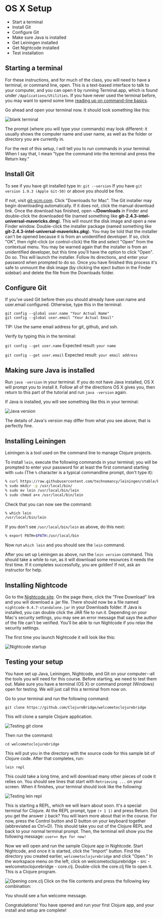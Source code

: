OS X Setup
==========

* Start a terminal
* Install Git
* Configure Git
* Make sure Java is installed
* Get Leiningen installed
* Get Nightcode installed
* Test installation

## Starting a terminal

For these instructions, and for much of the class, you will need to have a terminal, or command line, open. This is a text-based interface to talk to your computer, and you can open it by running Terminal.app, which is found under `/Applications/Utilities`. If you have never used the terminal before, you may want to spend some time [reading up on command-line basics](http://blog.teamtreehouse.com/command-line-basics).

Go ahead and open your terminal now. It should look something like this:

![blank terminal](img/os_x/blank_terminal.png)

The prompt (where you will type your commands) may look different: it usually shows the computer name and user name, as well as the folder or directory you are currently in.

For the rest of this setup, I will tell you to run commands in your terminal. When I say that, I mean "type the command into the terminal and press the Return key."

## Install Git

To see if you have git installed type in: `git --version` If you have `git version 1.9.3 (Apple Git-50)` or above you should be fine.

If not, visit [git-scm.com](http://git-scm.com/). Click "Downloads for Mac". The Git installer may begin downloading automatically. If it does not, click the manual download link. Once the download has finished, open __~/Downloads__ in Finder and double-click the downloaded file (named something like __git-2.4.3-intel-universal-mavericks.dmg__). This will mount the disk image and open a new Finder window. Double-click the installer package (named something like __git-2.4.3-intel-universal-mavericks.pkg__). You may be told that the installer can't be opened because it is from an unidentified developer. If so, click "OK", then right-click (or control-click) the file and select "Open" from the contextual menu. You may be warned again that the installer is from an unidentified developer, but this time you'll have the option to click "Open". Do so. This will launch the installer. Follow its directions, and enter your password when prompted to do so. Once you have finished this process it's safe to unmount the disk image (by clicking the eject button in the Finder sidebar) and delete the file from the Downloads folder.

## Configure Git

If you've used Git before then you should already have user.name and user.email configured.
Otherwise, type this in the terminal:

```
git config --global user.name "Your Actual Name"
git config --global user.email "Your Actual Email"
```
TIP: Use the same email address for git, github, and ssh.

Verify by typing this in the terminal:

`git config --get user.name`
Expected result:
`your name`

`git config --get user.email`
Expected result:
`your email address`

## Making sure Java is installed

Run `java -version` in your terminal. If you do not have Java installed, OS X will prompt you to install it. Follow all of the directions OS X gives you, then return to this part of the tutorial and run `java -version` again.

If Java is installed, you will see something like this in your terminal:

![Java version](img/os_x/java_version.png)

The details of Java's version may differ from what you see above; that is perfectly fine.

## Installing Leiningen

Leiningen is a tool used on the command line to manage Clojure projects.

To install `lein`, execute the following commands in your terminal; you will be prompted to enter your password for at least the first command starting with `sudo` (The `%` character is a typical commandline prompt, don't type it):

```bash
% curl https://raw.githubusercontent.com/technomancy/leiningen/stable/bin/lein > lein
% sudo mkdir -p /usr/local/bin/
% sudo mv lein /usr/local/bin/lein
% sudo chmod a+x /usr/local/bin/lein
```
Check that you can now see the command:
```bash
% which lein
/usr/local/bin/lein
```
If you don't see `/usr/local/bin/lein` as above, do this next:
```bash
% export PATH=$PATH:/usr/local/bin
```
Now run `which lein` and you should see the `lein` command.

After you set up Leiningen as above, run the `lein version` command. This should take a while to run, as it will download some resources it needs the first time. If it completes successfully, you are golden! If not, ask an instructor for help.

## Installing Nightcode

Go to the [Nightcode site](https://sekao.net/nightcode/). On the page there, click the "Free Download" link and you will download a .jar file. There should now be a file named `nightcode-0.4.7-standalone.jar` in your Downloads folder. If Java is installed, you can double click the JAR file to run it. Depending on your Mac's security settings, you may see an error message that says the author of the file can't be verified. You'll be able to run Nightcode if you relax the security settings.

The first time you launch Nightcode it will look like this:

![Nightcode startup](img/nightcode-startup.png)

## Testing your setup

You have set up Java, Leiningen, Nightcode, and Git on your computer--all the tools you will need for this course. Before starting, we need to test them out. Make sure you have a terminal (OS X) or command prompt (Windows) open for testing. We will just call this a terminal from now on.

Go to your terminal and run the following command:

```
git clone https://github.com/ClojureBridge/welcometoclojurebridge
```

This will clone a sample Clojure application.

![Testing git clone](img/os_x/testing-step1.png)

Then run the command:

```
cd welcometoclojurebridge
```

This will put you in the directory with the source code for this sample bit of Clojure code. After that completes, run:

```
lein repl
```

This could take a long time, and will download many other pieces of code it relies on. You should see lines that start with `Retrieving ...` on your screen. When it finishes, your terminal should look like the following:

![Testing lein repl](img/os_x/testing-step2.png)

This is starting a REPL, which we will learn about soon. It's a special terminal for Clojure. At the REPL prompt, type `(+ 1 1)` and press Return. Did you get the answer `2` back? You will learn more about that in the course. For now, press the Control button and D button on your keyboard together (abbreviated as Ctrl+D). This should take you out of the Clojure REPL and back to your normal terminal prompt. Then, the terminal will show you the following message: `user=> Bye for now!`

Now we will open and run the sample Clojure app in Nightcode. Start Nightcode, and once it is started, click the "Import" button. Find the directory you created earlier, `welcometoclojurebridge` and click "Open." In the workspace menu on the left, click on welcometoclojurebridge - src - welcometoclojurebridge - core.clj. Double-click the core.clj file to open it. This is a Clojure program.

![Opening core.clj](img/img/nightcode-welcome-to-clojurebridge.png)
Click on the file contents and press the following key combination:

You should see a fun welcome message.

Congratulations! You have opened and run your first Clojure app, and your install and setup are complete!
